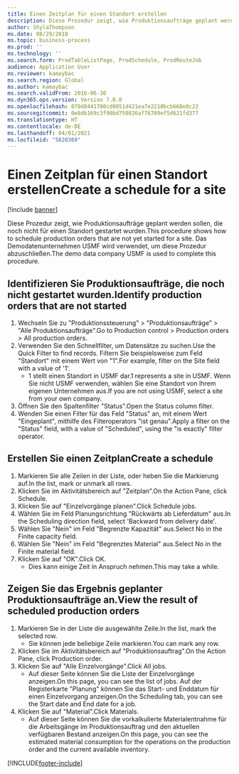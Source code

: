 ```yaml
---
title: Einen Zeitplan für einen Standort erstellen
description: Diese Prozedur zeigt, wie Produktionsaufträge geplant werden sollen, die noch nicht für einen Standort gestartet wurden.
author: ShylaThompson
ms.date: 08/29/2018
ms.topic: business-process
ms.prod: ''
ms.technology: ''
ms.search.form: ProdTableListPage, ProdSchedule, ProdRouteJob
audience: Application User
ms.reviewer: kamaybac
ms.search.region: Global
ms.author: kamaybac
ms.search.validFrom: 2016-06-30
ms.dyn365.ops.version: Version 7.0.0
ms.openlocfilehash: 070d8441700cd0051d421ea7e2210bcb668e8c22
ms.sourcegitcommit: 0e8db169c3f90bd750826af76709ef5d621fd377
ms.translationtype: HT
ms.contentlocale: de-DE
ms.lasthandoff: 04/01/2021
ms.locfileid: "5820369"
---
```

# <a name="create-a-schedule-for-a-site"></a><span data-ttu-id="0bcc0-103">Einen Zeitplan für einen Standort erstellen</span><span class="sxs-lookup"><span data-stu-id="0bcc0-103">Create a schedule for a site</span></span>

[!include [banner](../../includes/banner.md)]

<span data-ttu-id="0bcc0-104">Diese Prozedur zeigt, wie Produktionsaufträge geplant werden sollen, die noch nicht für einen Standort gestartet wurden.</span><span class="sxs-lookup"><span data-stu-id="0bcc0-104">This procedure shows how to schedule production orders that are not yet started for a site.</span></span>  <span data-ttu-id="0bcc0-105">Das Demodatenunternehmen USMF wird verwendet, um diese Prozedur abzuschließen.</span><span class="sxs-lookup"><span data-stu-id="0bcc0-105">The demo data company USMF is used to complete this procedure.</span></span>


## <a name="identify-production-orders-that-are-not-started"></a><span data-ttu-id="0bcc0-106">Identifizieren Sie Produktionsaufträge, die noch nicht gestartet wurden.</span><span class="sxs-lookup"><span data-stu-id="0bcc0-106">Identify production orders that are not started</span></span>
1. <span data-ttu-id="0bcc0-107">Wechseln Sie zu "Produktionssteuerung" > "Produktionsaufträge" > "Alle Produktionsaufträge".</span><span class="sxs-lookup"><span data-stu-id="0bcc0-107">Go to Production control > Production orders > All production orders.</span></span>
2. <span data-ttu-id="0bcc0-108">Verwenden Sie den Schnellfilter, um Datensätze zu suchen.</span><span class="sxs-lookup"><span data-stu-id="0bcc0-108">Use the Quick Filter to find records.</span></span> <span data-ttu-id="0bcc0-109">Filtern Sie beispielsweise zum Feld "Standort" mit einem Wert von "1".</span><span class="sxs-lookup"><span data-stu-id="0bcc0-109">For example, filter on the Site field with a value of '1'.</span></span>
    * <span data-ttu-id="0bcc0-110">1 stellt einen Standort in USMF dar.</span><span class="sxs-lookup"><span data-stu-id="0bcc0-110">1 represents a site in USMF.</span></span> <span data-ttu-id="0bcc0-111">Wenn Sie nicht USMF verwenden, wählen Sie eine Standort von Ihrem eigenen Unternehmen aus.</span><span class="sxs-lookup"><span data-stu-id="0bcc0-111">If you are not using USMF, select a site from your own company.</span></span>  
3. <span data-ttu-id="0bcc0-112">Öffnen Sie den Spaltenfilter "Status".</span><span class="sxs-lookup"><span data-stu-id="0bcc0-112">Open the Status column filter.</span></span>
4. <span data-ttu-id="0bcc0-113">Wenden Sie einen Filter für das Feld "Status" an, mit einem Wert "Eingeplant", mithilfe des Filteroperators "ist genau".</span><span class="sxs-lookup"><span data-stu-id="0bcc0-113">Apply a filter on the "Status" field, with a value of "Scheduled", using the "is exactly" filter operator.</span></span>

## <a name="create-a-schedule"></a><span data-ttu-id="0bcc0-114">Erstellen Sie einen Zeitplan</span><span class="sxs-lookup"><span data-stu-id="0bcc0-114">Create a schedule</span></span>
1. <span data-ttu-id="0bcc0-115">Markieren Sie alle Zeilen in der Liste, oder heben Sie die Markierung auf.</span><span class="sxs-lookup"><span data-stu-id="0bcc0-115">In the list, mark or unmark all rows.</span></span>
2. <span data-ttu-id="0bcc0-116">Klicken Sie im Aktivitätsbereich auf "Zeitplan".</span><span class="sxs-lookup"><span data-stu-id="0bcc0-116">On the Action Pane, click Schedule.</span></span>
3. <span data-ttu-id="0bcc0-117">Klicken Sie auf "Einzelvorgänge planen".</span><span class="sxs-lookup"><span data-stu-id="0bcc0-117">Click Schedule jobs.</span></span>
4. <span data-ttu-id="0bcc0-118">Wählen Sie im Feld Planungsrichtung "Rückwärts ab Lieferdatum" aus.</span><span class="sxs-lookup"><span data-stu-id="0bcc0-118">In the Scheduling direction field, select 'Backward from delivery date'.</span></span>
5. <span data-ttu-id="0bcc0-119">Wählen Sie "Nein" im Feld "Begrenzte Kapazität" aus.</span><span class="sxs-lookup"><span data-stu-id="0bcc0-119">Select No in the Finite capacity field.</span></span>
6. <span data-ttu-id="0bcc0-120">Wählen Sie "Nein" im Feld "Begrenztes Material" aus.</span><span class="sxs-lookup"><span data-stu-id="0bcc0-120">Select No in the Finite material field.</span></span>
7. <span data-ttu-id="0bcc0-121">Klicken Sie auf "OK".</span><span class="sxs-lookup"><span data-stu-id="0bcc0-121">Click OK.</span></span>
    * <span data-ttu-id="0bcc0-122">Dies kann einige Zeit in Anspruch nehmen.</span><span class="sxs-lookup"><span data-stu-id="0bcc0-122">This may take a while.</span></span>  

## <a name="view-the-result-of-scheduled-production-orders"></a><span data-ttu-id="0bcc0-123">Zeigen Sie das Ergebnis geplanter Produktionsaufträge an.</span><span class="sxs-lookup"><span data-stu-id="0bcc0-123">View the result of scheduled production orders</span></span>
1. <span data-ttu-id="0bcc0-124">Markieren Sie in der Liste die ausgewählte Zeile.</span><span class="sxs-lookup"><span data-stu-id="0bcc0-124">In the list, mark the selected row.</span></span>
    * <span data-ttu-id="0bcc0-125">Sie können jede beliebige Zeile markieren.</span><span class="sxs-lookup"><span data-stu-id="0bcc0-125">You can mark any row.</span></span>  
2. <span data-ttu-id="0bcc0-126">Klicken Sie im Aktivitätsbereich auf "Produktionsauftrag".</span><span class="sxs-lookup"><span data-stu-id="0bcc0-126">On the Action Pane, click Production order.</span></span>
3. <span data-ttu-id="0bcc0-127">Klicken Sie auf "Alle Einzelvorgänge".</span><span class="sxs-lookup"><span data-stu-id="0bcc0-127">Click All jobs.</span></span>
    * <span data-ttu-id="0bcc0-128">Auf dieser Seite können Sie die Liste der Einzelvorgänge anzeigen.</span><span class="sxs-lookup"><span data-stu-id="0bcc0-128">On this page, you can see the list of jobs.</span></span> <span data-ttu-id="0bcc0-129">Auf der Registerkarte "Planung" können Sie das Start- und Enddatum für einen Einzelvorgang anzeigen.</span><span class="sxs-lookup"><span data-stu-id="0bcc0-129">On the Scheduling tab, you can see the Start date and End date for a job.</span></span>  
4. <span data-ttu-id="0bcc0-130">Klicken Sie auf "Material".</span><span class="sxs-lookup"><span data-stu-id="0bcc0-130">Click Materials.</span></span>
    * <span data-ttu-id="0bcc0-131">Auf dieser Seite können Sie die vorkalkulierte Materialentnahme für die Arbeitsgänge im Produktionsauftrag und den aktuellen verfügbaren Bestand anzeigen.</span><span class="sxs-lookup"><span data-stu-id="0bcc0-131">On this page, you can see the estimated material consumption for the operations on the production order and the current available inventory.</span></span>  



[!INCLUDE[footer-include](../../../includes/footer-banner.md)]